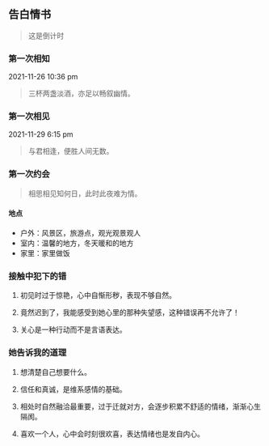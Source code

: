 

## 告白情书


> <p id='daojishi'>这是倒计时</p>


### 第一次相知

2021-11-26 10:36 pm

> 三杯两盏淡酒，亦足以畅叙幽情。

### 第一次相见

2021-11-29 6:15 pm

> 与君相逢，便胜人间无数。

### 第一次约会

> 相思相见知何日，此时此夜难为情。

#### 地点

- 户外：风景区，旅游点，观光观景观人
- 室内：温馨的地方，冬天暖和的地方
- 家里：家里做饭

 
### 接触中犯下的错

1. 初见时过于惊艳，心中自惭形秽，表现不够自然。
 
2. 竟然迟到了，我能感受到她心里的那种失望感，这种错误再不允许了！ 

3. 关心是一种行动而不是言语表达。
 
### 她告诉我的道理
 
1. 想清楚自己想要什么。
 
2. 信任和真诚，是维系感情的基础。
 
3. 相处时自然融洽最重要，过于迁就对方，会逐步积累不舒适的情绪，渐渐心生隔阂。

4. 喜欢一个人，心中会时刻很欢喜，表达情绪也是发自内心。
 

 
 

<script>
 
$(document).ready(function(){
 $('title').text('殷仄洛❤余生');
 var h1 = document.getElementsByTagName('h1')[0];
 h1.innerHTML="执子之手 与子偕老";
 var dn1 = document.getElementById('forkme_banner');
 dn1.style.display='none';
 var dn2 = document.getElementsByTagName('footer')[0];
 dn2.style.display='none';
 
  var oSpan = document.getElementById('daojishi');
  function tow(n) {
 
    return n >= 0 && n < 10 ? '0' + n : '' + n;
 
  }
 
  function getDate() {
 
    var oDate = new Date();//获取日期对象
 
    var oldTime = oDate.getTime();//现在距离1970年的毫秒数
 
    var newDate = new Date('2021/11/26 22:36:00');
 
    var newTime = newDate.getTime();//2019年距离1970年的毫秒数
 
    var second = Math.floor(( oldTime - newTime) / 1000);//未来时间距离现在的秒数
 
    var day = Math.floor(second / 86400);//整数部分代表的是天；一天有24*60*60=86400秒 ；
 
    second = second % 86400;//余数代表剩下的秒数；
 
    var hour = Math.floor(second / 3600);//整数部分代表小时；
 
    second %= 3600; //余数代表 剩下的秒数；
 
    var minute = Math.floor(second / 60);
 
    second %= 60;
 
    var str = '相知相识三两天：' +  tow(day) + '<span class="time">天</span>'
 
        + tow(hour) + '<span class="time">时 </span>'
 
        + tow(minute) + '<span class="time">分</span>'
 
        + tow(second) + '<span class="time">秒</span>';
 
    oSpan.innerHTML = str;
 
  }
 
  getDate();
 
  setInterval(getDate, 1000);
 });
</script>



